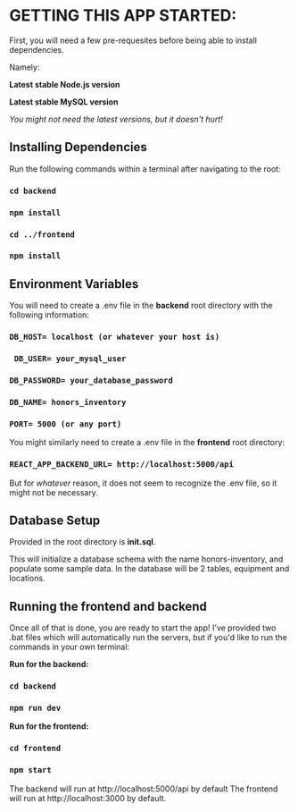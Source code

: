 # GETTING THIS APP STARTED:

First, you will need a few pre-requesites before being able to install dependencies.

Namely:

**Latest stable Node.js version**

**Latest stable MySQL version**

_You might not need the latest versions, but it doesn't hurt!_

## Installing Dependencies

Run the following commands within a terminal after navigating to the root:

### `cd backend`

### `npm install`

### `cd ../frontend`

### `npm install`

## Environment Variables

You will need to create a .env file in the **backend** root directory with the following information:

### `DB_HOST= localhost (or whatever your host is)`

### ` DB_USER= your_mysql_user`

### `DB_PASSWORD= your_database_password`

### `DB_NAME= honors_inventory`

### `PORT= 5000 (or any port)`

You might similarly need to create a .env file in the **frontend** root directory:

### `REACT_APP_BACKEND_URL= http://localhost:5000/api`

But for _whatever_ reason, it does not seem to recognize the .env file, so it might not be necessary.

## Database Setup

Provided in the root directory is **init.sql**.

This will initialize a database schema with the name honors-inventory, and populate some sample data.
In the database will be 2 tables, equipment and locations.

## Running the frontend and backend

Once all of that is done, you are ready to start the app!
I've provided two .bat files which will automatically run the servers, but if you'd like to run the commands in your own terminal:

**Run for the backend:**

### `cd backend`

### `npm run dev`

**Run for the frontend:**

### `cd frontend`

### `npm start`

The backend will run at http://localhost:5000/api by default
The frontend will run at http://localhost:3000 by default.
